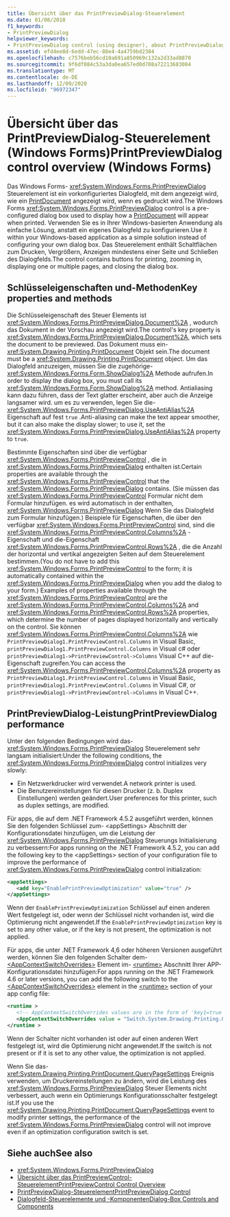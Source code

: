 ```yaml
---
title: Übersicht über das PrintPreviewDialog-Steuerelement
ms.date: 01/08/2018
f1_keywords:
- PrintPreviewDialog
helpviewer_keywords:
- PrintPreviewDialog control (using designer), about PrintPreviewDialog
ms.assetid: efd4ee8d-6edd-47ec-88e4-4a4759bd2384
ms.openlocfilehash: c7576beb56cd10a691a850969c132a2d33ad8870
ms.sourcegitcommit: 9f6df084c53a3da0ea657ed0d708a72213683084
ms.translationtype: MT
ms.contentlocale: de-DE
ms.lasthandoff: 12/09/2020
ms.locfileid: "96972347"
---
```

# <a name="printpreviewdialog-control-overview-windows-forms"></a><span data-ttu-id="aae03-102">Übersicht über das PrintPreviewDialog-Steuerelement (Windows Forms)</span><span class="sxs-lookup"><span data-stu-id="aae03-102">PrintPreviewDialog control overview (Windows Forms)</span></span>

<span data-ttu-id="aae03-103">Das Windows Forms- <xref:System.Windows.Forms.PrintPreviewDialog> Steuerelement ist ein vorkonfiguriertes Dialogfeld, mit dem angezeigt wird, wie ein [PrintDocument](printdocument-component-windows-forms.md) angezeigt wird, wenn es gedruckt wird.</span><span class="sxs-lookup"><span data-stu-id="aae03-103">The Windows Forms <xref:System.Windows.Forms.PrintPreviewDialog> control is a pre-configured dialog box used to display how a [PrintDocument](printdocument-component-windows-forms.md) will appear when printed.</span></span> <span data-ttu-id="aae03-104">Verwenden Sie es in Ihrer Windows-basierten Anwendung als einfache Lösung, anstatt ein eigenes Dialogfeld zu konfigurieren.</span><span class="sxs-lookup"><span data-stu-id="aae03-104">Use it within your Windows-based application as a simple solution instead of configuring your own dialog box.</span></span> <span data-ttu-id="aae03-105">Das Steuerelement enthält Schaltflächen zum Drucken, Vergrößern, Anzeigen mindestens einer Seite und Schließen des Dialogfelds.</span><span class="sxs-lookup"><span data-stu-id="aae03-105">The control contains buttons for printing, zooming in, displaying one or multiple pages, and closing the dialog box.</span></span>

## <a name="key-properties-and-methods"></a><span data-ttu-id="aae03-106">Schlüsseleigenschaften und-Methoden</span><span class="sxs-lookup"><span data-stu-id="aae03-106">Key properties and methods</span></span>

<span data-ttu-id="aae03-107">Die Schlüsseleigenschaft des Steuer Elements ist <xref:System.Windows.Forms.PrintPreviewDialog.Document%2A> , wodurch das Dokument in der Vorschau angezeigt wird.</span><span class="sxs-lookup"><span data-stu-id="aae03-107">The control's key property is <xref:System.Windows.Forms.PrintPreviewDialog.Document%2A>, which sets the document to be previewed.</span></span> <span data-ttu-id="aae03-108">Das Dokument muss ein- <xref:System.Drawing.Printing.PrintDocument> Objekt sein.</span><span class="sxs-lookup"><span data-stu-id="aae03-108">The document must be a <xref:System.Drawing.Printing.PrintDocument> object.</span></span> <span data-ttu-id="aae03-109">Um das Dialogfeld anzuzeigen, müssen Sie die zugehörige- <xref:System.Windows.Forms.Form.ShowDialog%2A> Methode aufrufen.</span><span class="sxs-lookup"><span data-stu-id="aae03-109">In order to display the dialog box, you must call its <xref:System.Windows.Forms.Form.ShowDialog%2A> method.</span></span> <span data-ttu-id="aae03-110">Antialiasing kann dazu führen, dass der Text glatter erscheint, aber auch die Anzeige langsamer wird. um es zu verwenden, legen Sie die- <xref:System.Windows.Forms.PrintPreviewDialog.UseAntiAlias%2A> Eigenschaft auf fest `true` .</span><span class="sxs-lookup"><span data-stu-id="aae03-110">Anti-aliasing can make the text appear smoother, but it can also make the display slower; to use it, set the <xref:System.Windows.Forms.PrintPreviewDialog.UseAntiAlias%2A> property to `true`.</span></span>

<span data-ttu-id="aae03-111">Bestimmte Eigenschaften sind über die verfügbar <xref:System.Windows.Forms.PrintPreviewControl> , die in <xref:System.Windows.Forms.PrintPreviewDialog> enthalten ist.</span><span class="sxs-lookup"><span data-stu-id="aae03-111">Certain properties are available through the <xref:System.Windows.Forms.PrintPreviewControl> that the <xref:System.Windows.Forms.PrintPreviewDialog> contains.</span></span> <span data-ttu-id="aae03-112">(Sie müssen das <xref:System.Windows.Forms.PrintPreviewControl> Formular nicht dem Formular hinzufügen. es wird automatisch in der enthalten, <xref:System.Windows.Forms.PrintPreviewDialog> Wenn Sie das Dialogfeld zum Formular hinzufügen.) Beispiele für Eigenschaften, die über den verfügbar <xref:System.Windows.Forms.PrintPreviewControl> sind, sind die <xref:System.Windows.Forms.PrintPreviewControl.Columns%2A> -Eigenschaft und die-Eigenschaft <xref:System.Windows.Forms.PrintPreviewControl.Rows%2A> , die die Anzahl der horizontal und vertikal angezeigten Seiten auf dem Steuerelement bestimmen.</span><span class="sxs-lookup"><span data-stu-id="aae03-112">(You do not have to add this <xref:System.Windows.Forms.PrintPreviewControl> to the form; it is automatically contained within the <xref:System.Windows.Forms.PrintPreviewDialog> when you add the dialog to your form.) Examples of properties available through the <xref:System.Windows.Forms.PrintPreviewControl> are the <xref:System.Windows.Forms.PrintPreviewControl.Columns%2A> and <xref:System.Windows.Forms.PrintPreviewControl.Rows%2A> properties, which determine the number of pages displayed horizontally and vertically on the control.</span></span> <span data-ttu-id="aae03-113">Sie können <xref:System.Windows.Forms.PrintPreviewControl.Columns%2A> wie `PrintPreviewDialog1.PrintPreviewControl.Columns` in Visual Basic, `printPreviewDialog1.PrintPreviewControl.Columns` in Visual c# oder `printPreviewDialog1->PrintPreviewControl->Columns` Visual C++ auf die-Eigenschaft zugreifen.</span><span class="sxs-lookup"><span data-stu-id="aae03-113">You can access the <xref:System.Windows.Forms.PrintPreviewControl.Columns%2A> property as `PrintPreviewDialog1.PrintPreviewControl.Columns` in Visual Basic, `printPreviewDialog1.PrintPreviewControl.Columns` in Visual C#, or `printPreviewDialog1->PrintPreviewControl->Columns` in Visual C++.</span></span>

## <a name="printpreviewdialog-performance"></a><span data-ttu-id="aae03-114">PrintPreviewDialog-Leistung</span><span class="sxs-lookup"><span data-stu-id="aae03-114">PrintPreviewDialog performance</span></span>

<span data-ttu-id="aae03-115">Unter den folgenden Bedingungen wird das- <xref:System.Windows.Forms.PrintPreviewDialog> Steuerelement sehr langsam initialisiert:</span><span class="sxs-lookup"><span data-stu-id="aae03-115">Under the following conditions, the <xref:System.Windows.Forms.PrintPreviewDialog> control initializes very slowly:</span></span>

- <span data-ttu-id="aae03-116">Ein Netzwerkdrucker wird verwendet.</span><span class="sxs-lookup"><span data-stu-id="aae03-116">A network printer is used.</span></span>
- <span data-ttu-id="aae03-117">Die Benutzereinstellungen für diesen Drucker (z. b. Duplex Einstellungen) werden geändert.</span><span class="sxs-lookup"><span data-stu-id="aae03-117">User preferences for this printer, such as duplex settings, are modified.</span></span>

<span data-ttu-id="aae03-118">Für apps, die auf dem .NET Framework 4.5.2 ausgeführt werden, können Sie den folgenden Schlüssel zum- \<appSettings> Abschnitt der Konfigurationsdatei hinzufügen, um die Leistung der <xref:System.Windows.Forms.PrintPreviewDialog> Steuerungs Initialisierung zu verbessern:</span><span class="sxs-lookup"><span data-stu-id="aae03-118">For apps running on the .NET Framework 4.5.2, you can add the following key to the \<appSettings> section of your configuration file to improve the performance of <xref:System.Windows.Forms.PrintPreviewDialog> control initialization:</span></span>

```xml
<appSettings>
   <add key="EnablePrintPreviewOptimization" value="true" />
</appSettings>
```

<span data-ttu-id="aae03-119">Wenn der `EnablePrintPreviewOptimization` Schlüssel auf einen anderen Wert festgelegt ist, oder wenn der Schlüssel nicht vorhanden ist, wird die Optimierung nicht angewendet.</span><span class="sxs-lookup"><span data-stu-id="aae03-119">If the `EnablePrintPreviewOptimization` key is set to any other value, or if the key is not present, the optimization is not applied.</span></span>

<span data-ttu-id="aae03-120">Für apps, die unter .NET Framework 4,6 oder höheren Versionen ausgeführt werden, können Sie den folgenden Schalter dem- [\<AppContextSwitchOverrides>](/dotnet/framework/configure-apps/file-schema/runtime/appcontextswitchoverrides-element) Element im- [\<runtime>](/dotnet/framework/configure-apps/file-schema/runtime/index) Abschnitt Ihrer APP-Konfigurationsdatei hinzufügen:</span><span class="sxs-lookup"><span data-stu-id="aae03-120">For apps running on the .NET Framework 4.6 or later versions, you can add the following switch to the [\<AppContextSwitchOverrides>](/dotnet/framework/configure-apps/file-schema/runtime/appcontextswitchoverrides-element) element in the [\<runtime>](/dotnet/framework/configure-apps/file-schema/runtime/index) section of your app config file:</span></span>

```xml
<runtime >
   <!-- AppContextSwitchOverrides values are in the form of 'key1=true|false;key2=true|false -->
   <AppContextSwitchOverrides value = "Switch.System.Drawing.Printing.OptimizePrintPreview=true" />
</runtime >
```

<span data-ttu-id="aae03-121">Wenn der Schalter nicht vorhanden ist oder auf einen anderen Wert festgelegt ist, wird die Optimierung nicht angewendet.</span><span class="sxs-lookup"><span data-stu-id="aae03-121">If the switch is not present or if it is set to any other value, the optimization is not applied.</span></span>

<span data-ttu-id="aae03-122">Wenn Sie das- <xref:System.Drawing.Printing.PrintDocument.QueryPageSettings> Ereignis verwenden, um Druckereinstellungen zu ändern, wird die Leistung des <xref:System.Windows.Forms.PrintPreviewDialog> Steuer Elements nicht verbessert, auch wenn ein Optimierungs Konfigurationsschalter festgelegt ist.</span><span class="sxs-lookup"><span data-stu-id="aae03-122">If you use the <xref:System.Drawing.Printing.PrintDocument.QueryPageSettings> event to modify printer settings, the performance of the <xref:System.Windows.Forms.PrintPreviewDialog> control will not improve even if an optimization configuration switch is set.</span></span>

## <a name="see-also"></a><span data-ttu-id="aae03-123">Siehe auch</span><span class="sxs-lookup"><span data-stu-id="aae03-123">See also</span></span>

- <xref:System.Windows.Forms.PrintPreviewDialog>
- [<span data-ttu-id="aae03-124">Übersicht über das PrintPreviewControl-Steuerelement</span><span class="sxs-lookup"><span data-stu-id="aae03-124">PrintPreviewControl Control Overview</span></span>](printpreviewcontrol-control-overview-windows-forms.md)
- [<span data-ttu-id="aae03-125">PrintPreviewDialog-Steuerelement</span><span class="sxs-lookup"><span data-stu-id="aae03-125">PrintPreviewDialog Control</span></span>](printpreviewdialog-control-windows-forms.md)
- [<span data-ttu-id="aae03-126">Dialogfeld-Steuerelemente und -Komponenten</span><span class="sxs-lookup"><span data-stu-id="aae03-126">Dialog-Box Controls and Components</span></span>](dialog-box-controls-and-components-windows-forms.md)

